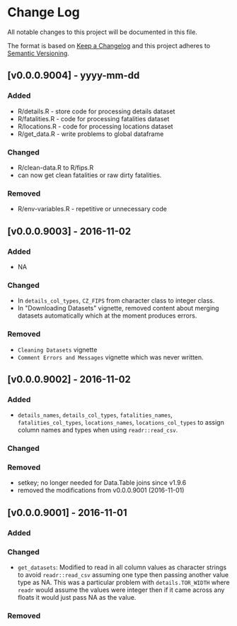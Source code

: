 # Change Log

All notable changes to this project will be documented in this file.

The format is based on [Keep a Changelog](http://keepachangelog.com/) and this 
project adheres to [Semantic Versioning](http://semver.org/).

## [v0.0.0.9004] - yyyy-mm-dd

### Added
  - R/details.R - store code for processing details dataset
  - R/fatalities.R - code for processing fatalities dataset
  - R/locations.R - code for processing locations dataset
  - R/get_data.R - write problems to global dataframe

### Changed
  - R/clean-data.R to R/fips.R
  - can now get clean fatalities or raw dirty fatalities.

### Removed
  - R/env-variables.R - repetitive or unnecessary code

## [v0.0.0.9003] - 2016-11-02

### Added
  - NA

### Changed
  - In `details_col_types`, `CZ_FIPS` from character class to integer class. 
  - In "Downloading Datasets" vignette, removed content about merging datasets 
    automatically which at the moment produces errors.

### Removed
  - `Cleaning Datasets` vignette
  - `Comment Errors and Messages` vignette which was never written.

## [v0.0.0.9002] - 2016-11-02

### Added
  - `details_names`, `details_col_types`, `fatalities_names`, 
    `fatalities_col_types`, `locations_names`, `locations_col_types` to assign 
    column names and types when using `readr::read_csv`.

### Changed

### Removed
  - setkey; no longer needed for Data.Table joins since v1.9.6
  - removed the modifications from v0.0.0.9001 (2016-11-01)

## [v0.0.0.9001] - 2016-11-01

### Added

### Changed
  - `get_datasets`: Modified to read in all column values as character strings 
    to avoid `readr::read_csv` assuming one type then passing another value type 
    as NA. This was a particular problem with `details.TOR_WIDTH` where `readr` 
    would assume the values were integer then if it came across any floats it 
    would just pass NA as the value.

### Removed

